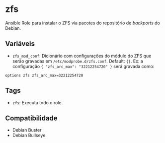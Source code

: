 # zfs

Ansible Role para instalar o ZFS via pacotes do repositório de *backports* do Debian.

## Variáveis

- `zfs_mod_conf`: Dicionário com configurações do módulo do ZFS que serão gravadas em
  `/etc/modprobe.d/zfs.conf`. Default: `{}`. Ex: a configuração `{ "zfs_arc_max":
  "32212254720" }` será gravada como:

```
options zfs zfs_arc_max=32212254720
```

## Tags

- `zfs`: Executa todo o role.

## Compatibilidade

- Debian Buster
- Debian Bullseye
